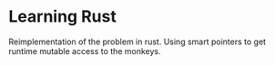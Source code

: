 # Learning Rust

Reimplementation of the problem in rust. Using smart pointers to get runtime mutable access to the monkeys. 
